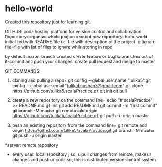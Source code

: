 # hello-world
Created this repository just for learning git.

GITHUB: code hosting platform for version control and collaboration
Repository: organize whole project
created new repository: hello-world
initialized with README file i.e. file with description of the project
.gitignore file=file with list of files to ignore while storing in repo

by default master branch created
create feature or bugfix branches out of it-commit and push your changes.
create pull request and merge to master


GIT COMMANDS:
1. cloning and pulling a repo=
git config --global user.name "tulika5"
git config --global user.email "tulikabhushan3@gmail.com"
git clone https://github.com/tulika5/scalaPractice.git
git init
git pull

2. create a new repository on the command line=
echo "# scalaPractice" >> README.md
git init
git add README.md
git commit -m "first commit"
git branch -M master
git remote add origin https://github.com/tulika5/scalaPractice.git
git push -u origin master

3.  push an existing repository from the command line=
git remote add origin https://github.com/tulika5/scalaPractice.git
git branch -M master
git push -u origin master

*server: remote repository
* every user: local repository ; so, u pull changes from remote, make ur changes and push ur code
so, this is distributed version-control system

